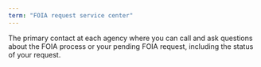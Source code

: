 ```yaml
---
term: "FOIA request service center"
---
```


The primary contact at each agency where you can call and ask questions about the FOIA process or your pending FOIA request, including the status of your request.

